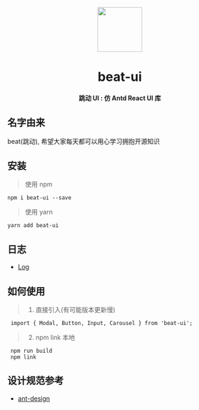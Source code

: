 <p align="center">
<img src="https://avatars0.githubusercontent.com/u/45530743?s=400&u=26b5865c9b615f7608002adac5ebf9c9252ccd50&v=4" width="100"/>
</p>

<h1 align="center">
beat-ui
</h1>

<h4 align="center">
跳动 UI : 仿 Antd React UI 库
</h4>


## 名字由来
beat(跳动), 希望大家每天都可以用心学习拥抱开源知识

## 安装
> 使用 npm 
```
npm i beat-ui --save
```

> 使用 yarn
```
yarn add beat-ui
```

## 日志

- [Log](https://github.com/xingdongyu1994/beat-ui/blob/master/LOG.md)

## 如何使用

> 1. 直接引入(有可能版本更新慢)

     import { Modal, Button, Input, Carousel } from 'beat-ui';

> 2. npm link 本地
   
     npm run build   
     npm link

## 设计规范参考

- [ant-design](https://github.com/ant-design/ant-design)
